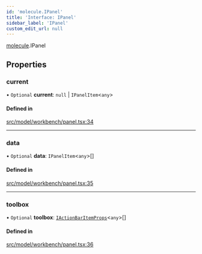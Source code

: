 ```yaml
---
id: 'molecule.IPanel'
title: 'Interface: IPanel'
sidebar_label: 'IPanel'
custom_edit_url: null
---
```


[molecule](../namespaces/molecule).IPanel

## Properties

### current

• `Optional` **current**: `null` \| `IPanelItem`<`any`\>

#### Defined in

[src/model/workbench/panel.tsx:34](https://github.com/DTStack/molecule/blob/1b0aa04/src/model/workbench/panel.tsx#L34)

---

### data

• `Optional` **data**: `IPanelItem`<`any`\>[]

#### Defined in

[src/model/workbench/panel.tsx:35](https://github.com/DTStack/molecule/blob/1b0aa04/src/model/workbench/panel.tsx#L35)

---

### toolbox

• `Optional` **toolbox**: [`IActionBarItemProps`](molecule.component.IActionBarItemProps)<`any`\>[]

#### Defined in

[src/model/workbench/panel.tsx:36](https://github.com/DTStack/molecule/blob/1b0aa04/src/model/workbench/panel.tsx#L36)

